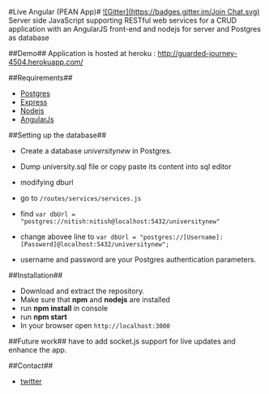 #Live Angular (PEAN App)#
[![Gitter](https://badges.gitter.im/Join Chat.svg)](https://gitter.im/nitish1402/Live-Angular?utm_source=badge&utm_medium=badge&utm_campaign=pr-badge&utm_content=badge)
Server side JavaScript supporting RESTful web services for a CRUD application with an AngularJS front-end and nodejs for server and Postgres as database

##Demo##
Application is hosted at heroku : http://guarded-journey-4504.herokuapp.com/

##Requirements##
 * [Postgres](http://www.postgresql.org)
 * [Express](http://express.com)
 * [Nodejs](http://nodejs.org)
 * [AngularJs](http://angularjs.org)

##Setting up the database##

 * Create a database _universitynew_ in Postgres.
 * Dump university.sql file or copy paste its content into sql editor
 *  modifying dburl

   * go to ` /routes/services/services.js `
   * find  `var dbUrl = "postgres://nitish:nitish@localhost:5432/universitynew"`
   * change abovee line to `var dbUrl = "postgres://[Username]:[Password]@localhost:5432/universitynew";`
   * username and password are your Postgres authentication parameters.

##Installation##
 * Download and extract the repository.
 * Make sure that **npm** and **nodejs** are installed
 * run **npm install** in console
 * run **npm start**
 * In your browser open `http://localhost:3000`

##Future work##
  have to add socket.js support for live updates and enhance the app.

##Contact##

* [twitter](https://twitter.com/princeladdak)
